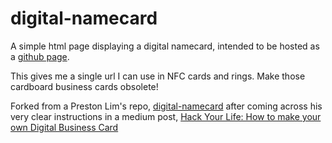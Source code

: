 # digital-namecard

A simple html page displaying a digital namecard, intended to be hosted as a [github page](https://pmorrison2000.github.io/digital-namecard/).

This gives me a single url I can use in NFC cards and rings. Make those cardboard business cards obsolete!


Forked from a Preston Lim's repo, [digital-namecard](https://github.com/prestonlimlianjie/digital-namecard) after coming across his very clear instructions in a medium post, [Hack Your Life: How to make your own Digital Business Card](https://medium.com/@prestonlim/hack-your-life-how-to-make-your-own-digital-business-card-7a26ac400933)


